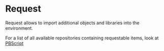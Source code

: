# Request

Request allows to import additional objects and libraries into the environment.

For a list of all available repositories containing requestable items, look at [PBScript](../Index.md)
